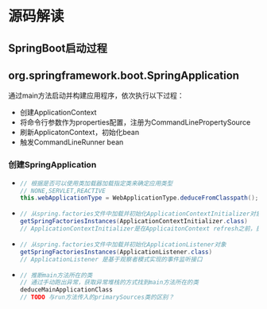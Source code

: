 # 源码解读

## SpringBoot启动过程

## org.springframework.boot.SpringApplication

通过main方法启动并构建应用程序，依次执行以下过程：

- 创建ApplicationContext
- 将命令行参数作为properties配置，注册为CommandLinePropertySource
- 刷新ApplicatonContext，初始化bean
- 触发CommandLineRunner bean 

### 创建SpringApplication

- ```java
  // 根据是否可以使用类加载器加载指定类来确定应用类型
  // NONE,SERVLET,REACTIVE
  this.webApplicationType = WebApplicationType.deduceFromClasspath();
  ```

- ```java
  // 从spring.factories文件中加载并初始化ApplicationContextInitializer对象
  getSpringFactoriesInstances(ApplicationContextInitializer.class)
  // ApplicationContextInitializer是在ApplicaitonContext refresh之前，执行特定的初始化回调方法
  ```

- ```java
  // 从spring.factories文件中加载并初始化ApplicationListener对象
  getSpringFactoriesInstances(ApplicationListener.class)
  // ApplicationListener 是基于观察者模式实现的事件监听接口
  ```

- ```java
  // 推断main方法所在的类
  // 通过手动跑出异常，获取异常堆栈的方式找到main方法所在的类
  deduceMainApplicationClass
  // TODO 与run方法传入的primarySources类的区别？
  ```